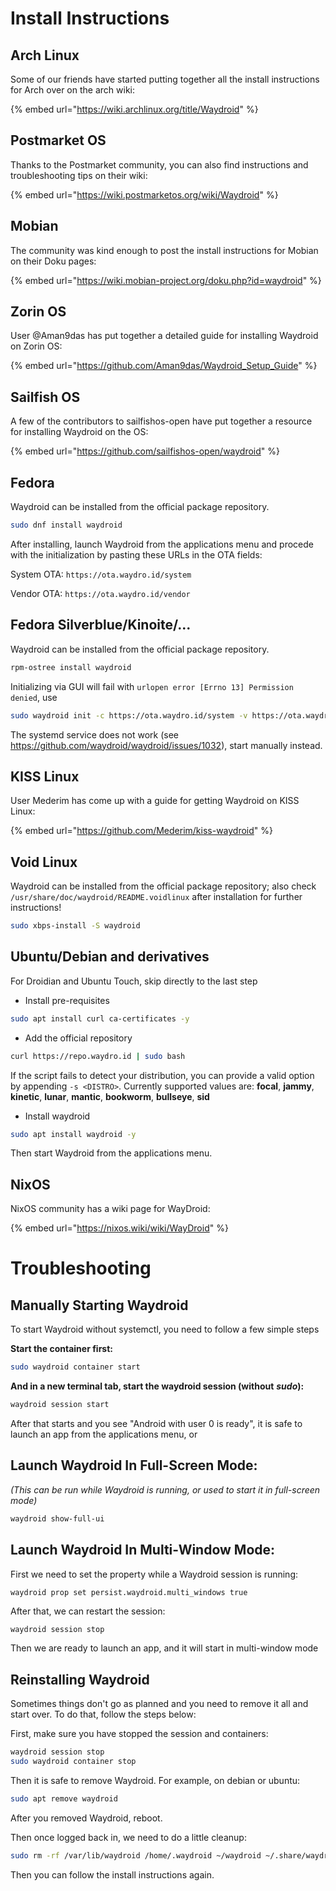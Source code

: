 # Install Instructions

## Arch Linux&#x20;

Some of our friends have started putting together all the install instructions for Arch over on the arch wiki:

{% embed url="https://wiki.archlinux.org/title/Waydroid" %}

## Postmarket OS

Thanks to the Postmarket community, you can also find instructions and troubleshooting tips on their wiki:

{% embed url="https://wiki.postmarketos.org/wiki/Waydroid" %}

## Mobian

The community was kind enough to post the install instructions for Mobian on their Doku pages:

{% embed url="https://wiki.mobian-project.org/doku.php?id=waydroid" %}

## Zorin OS

User @Aman9das has put together a detailed guide for installing Waydroid on Zorin OS:

{% embed url="https://github.com/Aman9das/Waydroid_Setup_Guide" %}

## Sailfish OS

A few of the contributors to sailfishos-open have put together a resource for installing Waydroid on the OS:

{% embed url="https://github.com/sailfishos-open/waydroid" %}

## Fedora

Waydroid can be installed from the official package repository.

```bash
sudo dnf install waydroid
```

After installing, launch Waydroid from the applications menu and procede with the initialization by pasting these URLs in the OTA fields:

System OTA: `https://ota.waydro.id/system`

Vendor OTA: `https://ota.waydro.id/vendor`

## Fedora Silverblue/Kinoite/...

Waydroid can be installed from the official package repository.

```bash
rpm-ostree install waydroid
```

Initializing via GUI will fail with `urlopen error [Errno 13] Permission denied`, use
```bash
sudo waydroid init -c https://ota.waydro.id/system -v https://ota.waydro.id/vendor
```

The systemd service does not work (see https://github.com/waydroid/waydroid/issues/1032), start manually instead.

## KISS Linux

User Mederim has come up with a guide for getting Waydroid on KISS Linux:

{% embed url="https://github.com/Mederim/kiss-waydroid" %}

## Void Linux

Waydroid can be installed from the official package repository; also check `/usr/share/doc/waydroid/README.voidlinux` after installation for further instructions!

```bash
sudo xbps-install -S waydroid
```

## Ubuntu/Debian and derivatives

For Droidian and Ubuntu Touch, skip directly to the last step

* Install pre-requisites
```bash
sudo apt install curl ca-certificates -y
```

* Add the official repository
```bash
curl https://repo.waydro.id | sudo bash
```
If the script fails to detect your distribution, you can provide a valid option by appending `-s <DISTRO>`.
Currently supported values are: **focal**, **jammy**, **kinetic**, **lunar**, **mantic**, **bookworm**, **bullseye**, **sid**

* Install waydroid
```bash
sudo apt install waydroid -y
```

Then start Waydroid from the applications menu.

## NixOS

NixOS community has a wiki page for WayDroid:

{% embed url="https://nixos.wiki/wiki/WayDroid" %}

# Troubleshooting

## Manually Starting Waydroid

To start Waydroid without systemctl, you need to follow a few simple steps

**Start the container first:**

```bash
sudo waydroid container start
```

**And in a new terminal tab, start the waydroid session (without** _**sudo**_**):**

```bash
waydroid session start
```

After that starts and you see "Android with user 0 is ready", it is safe to launch an app from the applications menu, or

## Launch Waydroid In Full-Screen Mode:

_(This can be run while Waydroid is running, or used to start it in full-screen mode)_

```bash
waydroid show-full-ui
```

## Launch Waydroid In Multi-Window Mode:

First we need to set the property while a Waydroid session is running:

```bash
waydroid prop set persist.waydroid.multi_windows true
```

After that, we can restart the session:

```
waydroid session stop
```

Then we are ready to launch an app, and it will start in multi-window mode

## Reinstalling Waydroid

Sometimes things don't go as planned and you need to remove it all and start over. To do that, follow the steps below:

First, make sure you have stopped the session and containers:

```bash
waydroid session stop
sudo waydroid container stop
```

Then it is safe to remove Waydroid. For example, on debian or ubuntu:

```bash
sudo apt remove waydroid
```

After you removed Waydroid, reboot.

Then once logged back in, we need to do a little cleanup:

```bash
sudo rm -rf /var/lib/waydroid /home/.waydroid ~/waydroid ~/.share/waydroid ~/.local/share/applications/*aydroid* ~/.local/share/waydroid
```

Then you can follow the install instructions again.
